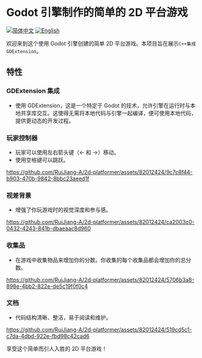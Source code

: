 # Godot 引擎制作的简单的 2D 平台游戏

[![简体中文](https://img.shields.io/badge/语言-%E7%AE%80%E4%BD%93%E4%B8%AD%E6%96%87-red.svg)](https://github.com/RuiJiang-A/2d-platformer/tree/main/README/README.zh-cn.md)
[![English](https://img.shields.io/badge/lang-English-blue.svg)](https://github.com/RuiJiang-A/2d-platformer/tree/main/README/README.en.md)

欢迎来到这个使用 Godot 引擎创建的简单 2D 平台游戏。本项目旨在展示`C++集成GDExtension`。

## 特性

### GDExtension 集成

- 使用 GDExtension，这是一个特定于 Godot 的技术，允许引擎在运行时与本地共享库交互。这使得无需将本地代码与引擎一起编译，便可使用本地代码，提供更动态的开发过程。

### 玩家控制器

- 玩家可以使用左右箭头键（← 和 →）移动。
- 使用空格键可以跳跃。

https://github.com/RuiJiang-A/2d-platformer/assets/82012424/9c7c8f44-b903-470b-9842-8bbc23aeed1f

### 视差背景

- 增强了你玩游戏时的视觉深度和参与感。

https://github.com/RuiJiang-A/2d-platformer/assets/82012424/ca2003c0-0432-4243-841b-dbaeaac8d960

### 收集品

- 在游戏中收集物品来增加你的分数。你收集的每个收集品都会增加你的总分数。

https://github.com/RuiJiang-A/2d-platformer/assets/82012424/5706b3a8-898e-4bb2-822e-de5c19f0f0c4

### 文档

- 代码结构清晰、整洁，易于阅读和维护。

https://github.com/RuiJiang-A/2d-platformer/assets/82012424/519cd5c1-c7da-4dbd-922e-fbd98c42cad6

享受这个简单而引人入胜的 2D 平台游戏！
